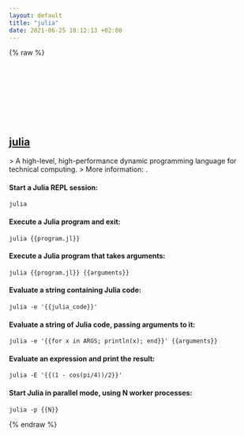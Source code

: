 ```yaml
---
layout: default
title: "julia"
date: 2021-06-25 18:12:13 +02:00
---
```

{% raw %}
<h2 id="julia">
  <a href="/en/common/julia.html">julia</a> <a href="#julia"><svg class="icon">
    <use href="/assets/images/unicode_sprite.svg#link" />
  </svg></a>
</h2>
> A high-level, high-performance dynamic programming language for technical computing.
> More information: <https://docs.julialang.org/en/v1/manual/getting-started/>.

#### Start a Julia REPL session:
```shell
julia
```
#### Execute a Julia program and exit:
```shell
julia {{program.jl}}
```
#### Execute a Julia program that takes arguments:
```shell
julia {{program.jl}} {{arguments}}
```
#### Evaluate a string containing Julia code:
```shell
julia -e '{{julia_code}}'
```
#### Evaluate a string of Julia code, passing arguments to it:
```shell
julia -e '{{for x in ARGS; println(x); end}}' {{arguments}}
```
#### Evaluate an expression and print the result:
```shell
julia -E '{{(1 - cos(pi/4))/2}}'
```
#### Start Julia in parallel mode, using N worker processes:
```shell
julia -p {{N}}
```
{% endraw %}